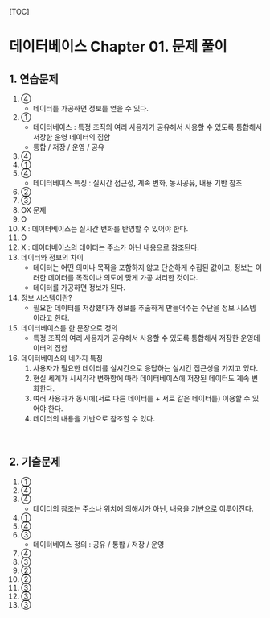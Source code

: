 [TOC]

# 데이터베이스 Chapter 01. 문제 풀이

## 1. 연습문제

1. ④
   - 데이터를 가공하면 정보를 얻을 수 있다.
2. ①
   - 데이터베이스 : 특정 조직의 여러 사용자가 공유해서 사용할 수 있도록 통합해서 저장한 운영 데이터의 집합
   - 통합 / 저장 / 운영 / 공유
3. ④
4. ①
5. ④
   - 데이터베이스 특징 : 실시간 접근성, 계속 변화, 동시공유, 내용 기반 참조
6. ②
7. ③
8.  OX 문제
   1. O
   2. X  : 데이터베이스는 실시간 변화를 반영할 수 있어야 한다.
   3. O
   4. X : 데이터베이스의 데이터는 주소가 아닌 내용으로 참조된다.
9. 데이터와 정보의 차이
   - 데이터는 어떤 의미나 목적을 포함하지 않고 단순하게 수집된 값이고, 정보는 이러한 데이터를 목적이나 의도에 맞게 가공 처리한 것이다.
   - 데이터를 가공하면 정보가 된다.
10. 정보 시스템이란?
    - 필요한 데이터를 저장했다가 정보를 추출하게 만들어주는 수단을 정보 시스템이라고 한다.
11. 데이터베이스를 한 문장으로 정의
    - 특정 조직의 여러 사용자가 공유해서 사용할 수 있도록 통합해서 저장한 운영데이터의 집합
12. 데이터베이스의 네가지 특징
    1. 사용자가 필요한 데이터를 실시간으로 응답하는 실시간 접근성을 가지고 있다.
    2. 현실 세계가 시시각각 변화함에 따라 데이터베이스에 저장된 데이터도 계속 변화한다.
    3. 여러 사용자가 동시에(서로 다른 데이터를 + 서로 같은 데이터를) 이용할 수 있어야 한다.
    4. 데이터의 내용을 기반으로 참조할 수 있다.

<br>

## 2. 기출문제

1. ①
2. ④
3. ④
   - 데이터의 참조는 주소나 위치에 의해서가 아닌, 내용을 기반으로 이루어진다.
4. ①
5. ④
6. ③
   - 데이터베이스 정의 : 공유 / 통합 / 저장 / 운영
7. ④
8. ③
9. ②
10. ②
11. ③
12. ③
13. ③











